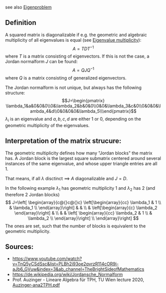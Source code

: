 
see also [Eigenproblem](Eigenproblem.md)


## Definition
A squared matrix is diagonalizable if e.g. the geometric and algebraic multiplicity of all eigenvalues is equal (see [Eigenvalue multiplicity](Eigenvalue%20multiplicity.md)):
$$A=TDT^{-1}$$
where $T$ is a matrix consisting of eigenvectors.
If this is not the case, a Jordan normalform $J$ can be found:
$$A=QJQ^{-1}$$
where $Q$ is a matrix consisting of generalized eigenvectors.

The Jordan normalform is not unique, but always has the following structure:
$$J=\begin{pmatrix} \lambda_1&a&0&0&0\\0&\lambda_2&b&0&0\\0&0&\lambda_3&c&0\\0&0&0&\lambda_4&d\\0&0&0&0&\lambda_5\\\end{pmatrix}$$
$\lambda_i$ is an eigenvalue and $a,b,c,d$ are either 1 or 0, depending on the geometric multiplicity of the eigenvalues.


## Interpretation of the matrix strucure:

The geometric multiplicity defines how many "Jordan blocks" the matrix has. A Jordan block is the largest square submatrix centered around several instances of the same eigenvalue, and whose upper triangle entries are all 1.

That means, if all $\lambda$ disctinct $\implies$ $A$ diagonalizable and $J=D$.

In the following example $\lambda_1$ has geometric multiplicity 1 and $\lambda_2$ has 2 (and therefore 2 Jordan blocks)
$$
J=\left[ 
\begin{array}{c@{}c@{}c}
 \left[\begin{array}{cc}
         \lambda_1 & 1 \\
         & \lambda_1 \\
  \end{array}\right] &  & \\
   & \left[\begin{array}{c}
                       \lambda_2 
                      \end{array}\right] & \\
 &  & \left[ \begin{array}{cc}
                                   \lambda_2 & 1 \\
                                    & \lambda_2 \\
                                  \end{array}\right] \\
\end{array}\right]
$$
The ones are set, such that the number of blocks is equivalent to the geometric multiplicity.





## Sources:
- https://www.youtube.com/watch?v=TnQ5yCSdSsc&list=PLBh2i93oe2qvrzR114cOR9i-aJb6_GVuw&index=3&ab_channel=TheBrightSideofMathematics
- https://de.wikipedia.org/wiki/Jordansche_Normalform
- Prof. Auzinger - Lineare Algebra für TPH, TU Wien lecture 2020, [Auzinger-ana2TPH.pdf](Auzinger-ana2TPH.pdf)


